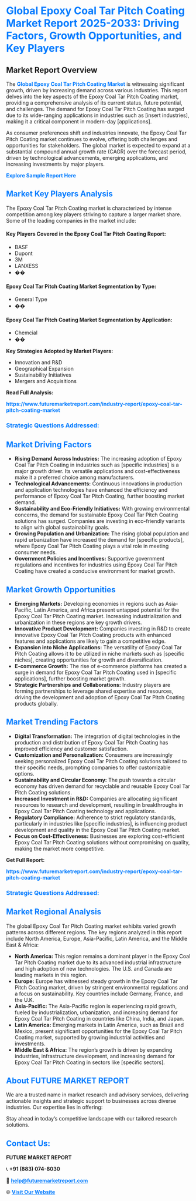 <h1 style="color: #007BFF;">Global Epoxy Coal Tar Pitch Coating Market Report 2025-2033: Driving Factors, Growth Opportunities, and Key Players</h1>

<section id="overview">
<h2>Market Report Overview</h2>
<p>The <a href="https://www.futuremarketreport.com/industry-report/epoxy-coal-tar-pitch-coating-market" style="color: #007BFF; text-decoration: none;"><strong>Global Epoxy Coal Tar Pitch Coating Market</strong></a> is witnessing significant growth, driven by increasing demand across various industries. This report delves into the key aspects of the Epoxy Coal Tar Pitch Coating market, providing a comprehensive analysis of its current status, future potential, and challenges. The demand for Epoxy Coal Tar Pitch Coating has surged due to its wide-ranging applications in industries such as [insert industries], making it a critical component in modern-day [applications].</p>
<p>As consumer preferences shift and industries innovate, the Epoxy Coal Tar Pitch Coating market continues to evolve, offering both challenges and opportunities for stakeholders. The global market is expected to expand at a substantial compound annual growth rate (CAGR) over the forecast period, driven by technological advancements, emerging applications, and increasing investments by major players.</p>
</section>

<section id="overview">
<p><a href="https://www.futuremarketreport.com/request-sample/reportId=113949" style="color: #007BFF; text-decoration: none;"><strong>Explore Sample Report Here</strong></a></p>
</section>

<section id="key-players">
<h2 style="color: #007BFF;">Market Key Players Analysis</h2>
<p>The Epoxy Coal Tar Pitch Coating market is characterized by intense competition among key players striving to capture a larger market share. Some of the leading companies in the market include:</p>
<h4>Key Players Covered in the Epoxy Coal Tar Pitch Coating Report:</h4>
<ul><li>BASF</li><li>Dupont</li><li>3M</li><li>LANXESS</li><li>��</li></ul>
<h4>Epoxy Coal Tar Pitch Coating Market Segmentation by Type:</h4>
<ul><li>General Type</li><li>��</li></ul>

<h4>Epoxy Coal Tar Pitch Coating Market Segmentation by Application:</h4>
<ul><li>Chemcial</li><li>��</li></ul>
<p><strong>Key Strategies Adopted by Market Players:</strong></p>
<ul>
<li>Innovation and R&D</li>
<li>Geographical Expansion</li>
<li>Sustainability Initiatives</li>
<li>Mergers and Acquisitions</li>
</ul>
</section>

<section>
<p><strong>Read Full Analysis: </strong></p><a href="https://www.futuremarketreport.com/industry-report/epoxy-coal-tar-pitch-coating-market" style="color: #007BFF; text-decoration: none;"><strong>https://www.futuremarketreport.com/industry-report/epoxy-coal-tar-pitch-coating-market</strong></a>
<h3 style="color: #007BFF;">Strategic Questions Addressed:</h3>
</section>

<section id="driving-factors">
<h2 style="color: #007BFF;">Market Driving Factors</h2>
<ul>
<li><strong>Rising Demand Across Industries:</strong> The increasing adoption of Epoxy Coal Tar Pitch Coating in industries such as [specific industries] is a major growth driver. Its versatile applications and cost-effectiveness make it a preferred choice among manufacturers.</li>
<li><strong>Technological Advancements:</strong> Continuous innovations in production and application technologies have enhanced the efficiency and performance of Epoxy Coal Tar Pitch Coating, further boosting market demand.</li>
<li><strong>Sustainability and Eco-Friendly Initiatives:</strong> With growing environmental concerns, the demand for sustainable Epoxy Coal Tar Pitch Coating solutions has surged. Companies are investing in eco-friendly variants to align with global sustainability goals.</li>
<li><strong>Growing Population and Urbanization:</strong> The rising global population and rapid urbanization have increased the demand for [specific products], where Epoxy Coal Tar Pitch Coating plays a vital role in meeting consumer needs.</li>
<li><strong>Government Policies and Incentives:</strong> Supportive government regulations and incentives for industries using Epoxy Coal Tar Pitch Coating have created a conducive environment for market growth.</li>
</ul>
</section>

<section id="growth-opportunities">
<h2 style="color: #007BFF;">Market Growth Opportunities</h2>
<ul>
<li><strong>Emerging Markets:</strong> Developing economies in regions such as Asia-Pacific, Latin America, and Africa present untapped potential for the Epoxy Coal Tar Pitch Coating market. Increasing industrialization and urbanization in these regions are key growth drivers.</li>
<li><strong>Innovative Product Development:</strong> Companies investing in R&D to create innovative Epoxy Coal Tar Pitch Coating products with enhanced features and applications are likely to gain a competitive edge.</li>
<li><strong>Expansion into Niche Applications:</strong> The versatility of Epoxy Coal Tar Pitch Coating allows it to be utilized in niche markets such as [specific niches], creating opportunities for growth and diversification.</li>
<li><strong>E-commerce Growth:</strong> The rise of e-commerce platforms has created a surge in demand for Epoxy Coal Tar Pitch Coating used in [specific applications], further boosting market growth.</li>
<li><strong>Strategic Partnerships and Collaborations:</strong> Industry players are forming partnerships to leverage shared expertise and resources, driving the development and adoption of Epoxy Coal Tar Pitch Coating products globally.</li>
</ul>
</section>

<section id="trending-factors">
<h2 style="color: #007BFF;">Market Trending Factors</h2>
<ul>
<li><strong>Digital Transformation:</strong> The integration of digital technologies in the production and distribution of Epoxy Coal Tar Pitch Coating has improved efficiency and customer satisfaction.</li>
<li><strong>Customization and Personalization:</strong> Consumers are increasingly seeking personalized Epoxy Coal Tar Pitch Coating solutions tailored to their specific needs, prompting companies to offer customizable options.</li>
<li><strong>Sustainability and Circular Economy:</strong> The push towards a circular economy has driven demand for recyclable and reusable Epoxy Coal Tar Pitch Coating solutions.</li>
<li><strong>Increased Investment in R&D:</strong> Companies are allocating significant resources to research and development, resulting in breakthroughs in Epoxy Coal Tar Pitch Coating technology and applications.</li>
<li><strong>Regulatory Compliance:</strong> Adherence to strict regulatory standards, particularly in industries like [specific industries], is influencing product development and quality in the Epoxy Coal Tar Pitch Coating market.</li>
<li><strong>Focus on Cost-Effectiveness:</strong> Businesses are exploring cost-efficient Epoxy Coal Tar Pitch Coating solutions without compromising on quality, making the market more competitive.</li>
</ul>
</section>

<section>
<p><strong>Get Full Report: </strong></p><a href="https://www.futuremarketreport.com/industry-report/epoxy-coal-tar-pitch-coating-market" style="color: #007BFF; text-decoration: none;"><strong>https://www.futuremarketreport.com/industry-report/epoxy-coal-tar-pitch-coating-market</strong></a>
<h3 style="color: #007BFF;">Strategic Questions Addressed:</h3>
</section>


<section id="regional-analysis">
<h2 style="color: #007BFF;">Market Regional Analysis</h2>
<p>The global Epoxy Coal Tar Pitch Coating market exhibits varied growth patterns across different regions. The key regions analyzed in this report include North America, Europe, Asia-Pacific, Latin America, and the Middle East & Africa:</p>
<ul>
<li><strong>North America:</strong> This region remains a dominant player in the Epoxy Coal Tar Pitch Coating market due to its advanced industrial infrastructure and high adoption of new technologies. The U.S. and Canada are leading markets in this region.</li>
<li><strong>Europe:</strong> Europe has witnessed steady growth in the Epoxy Coal Tar Pitch Coating market, driven by stringent environmental regulations and a focus on sustainability. Key countries include Germany, France, and the U.K.</li>
<li><strong>Asia-Pacific:</strong> The Asia-Pacific region is experiencing rapid growth, fueled by industrialization, urbanization, and increasing demand for Epoxy Coal Tar Pitch Coating in countries like China, India, and Japan.</li>
<li><strong>Latin America:</strong> Emerging markets in Latin America, such as Brazil and Mexico, present significant opportunities for the Epoxy Coal Tar Pitch Coating market, supported by growing industrial activities and investments.</li>
<li><strong>Middle East & Africa:</strong> The region’s growth is driven by expanding industries, infrastructure development, and increasing demand for Epoxy Coal Tar Pitch Coating in sectors like [specific sectors].</li>
</ul>
</section>

<footer>
<h2 style="color: #007BFF;">About FUTURE MARKET REPORT</h2>
<p>We are a trusted name in market research and advisory services, delivering actionable insights and strategic support to businesses across diverse industries. Our expertise lies in offering:</p>

<p>Stay ahead in today’s competitive landscape with our tailored research solutions.</p>

<h2 style="color: #007BFF;">Contact Us:</h2>
<p><strong>FUTURE MARKET REPORT</strong></p>
<p>📞 <strong>+91 (883) 074-8030</strong></p>
<p>📧 <strong><a href="mailto:help@futuremarketreport.com" style="color: #007BFF;">help@futuremarketreport.com</a></strong></p>
<p>🌐 <strong><a href="https://www.futuremarketreport.com/" style="color: #007BFF;">Visit Our Website</a></strong></p>
</footer>